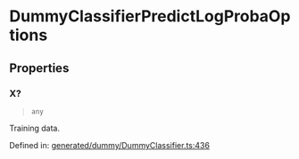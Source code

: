 # DummyClassifierPredictLogProbaOptions

## Properties

### X?

> `any`

Training data.

Defined in:  [generated/dummy/DummyClassifier.ts:436](https://github.com/transitive-bullshit/scikit-learn-ts/blob/122b3c0/packages/sklearn/src/generated/dummy/DummyClassifier.ts#L436)
